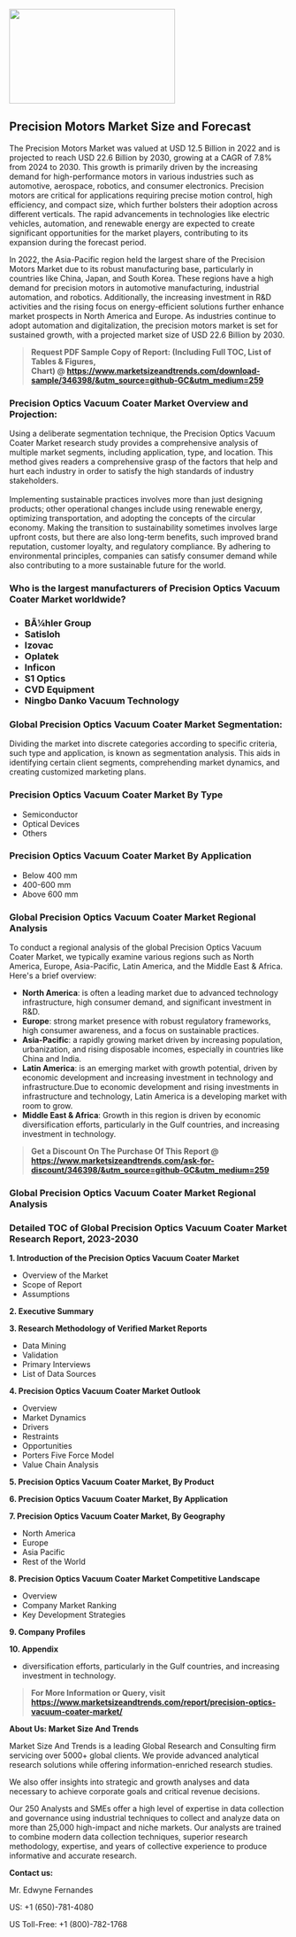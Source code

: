 <p><img class="alignnone size-medium wp-image-20088" src="https://ffe5etoiles.com/wp-content/uploads/2024/12/MST1-300x171.png" alt="" width="300" height="171" /></p><h2>Precision Motors Market Size and Forecast</h2><p>The Precision Motors Market was valued at USD 12.5 Billion in 2022 and is projected to reach USD 22.6 Billion by 2030, growing at a CAGR of 7.8% from 2024 to 2030. This growth is primarily driven by the increasing demand for high-performance motors in various industries such as automotive, aerospace, robotics, and consumer electronics. Precision motors are critical for applications requiring precise motion control, high efficiency, and compact size, which further bolsters their adoption across different verticals. The rapid advancements in technologies like electric vehicles, automation, and renewable energy are expected to create significant opportunities for the market players, contributing to its expansion during the forecast period.</p><p>In 2022, the Asia-Pacific region held the largest share of the Precision Motors Market due to its robust manufacturing base, particularly in countries like China, Japan, and South Korea. These regions have a high demand for precision motors in automotive manufacturing, industrial automation, and robotics. Additionally, the increasing investment in R&D activities and the rising focus on energy-efficient solutions further enhance market prospects in North America and Europe. As industries continue to adopt automation and digitalization, the precision motors market is set for sustained growth, with a projected market size of USD 22.6 Billion by 2030.</p></p><blockquote id="" class=""><strong>Request PDF Sample Copy of Report: (Including Full TOC, List of Tables &amp; Figures, Chart)&nbsp;@&nbsp;<strong><a href="https://www.marketsizeandtrends.com/download-sample/346398/&utm_source=github-GC&utm_medium=259" target="_blank">https://www.marketsizeandtrends.com/download-sample/346398/&utm_source=github-GC&utm_medium=259</a></strong></strong></blockquote><h3 id="" class="">Precision Optics Vacuum Coater Market&nbsp;Overview and Projection:</h3><p id="" class="">Using a deliberate segmentation technique, the Precision Optics Vacuum Coater Market research study provides a comprehensive analysis of multiple market segments, including application, type, and location. This method gives readers a comprehensive grasp of the factors that help and hurt each industry in order to satisfy the high standards of industry stakeholders. <br /> <br />Implementing sustainable practices involves more than just designing products; other operational changes include using renewable energy, optimizing transportation, and adopting the concepts of the circular economy. Making the transition to sustainability sometimes involves large upfront costs, but there are also long-term benefits, such improved brand reputation, customer loyalty, and regulatory compliance. By adhering to environmental principles, companies can satisfy consumer demand while also contributing to a more sustainable future for the world.</p><h3 id="" class="">Who is the largest manufacturers of&nbsp;Precision Optics Vacuum Coater Market worldwide?</h3><h3 class=""><p><ul><li>BÃ¼hler Group </li><li> Satisloh </li><li> Izovac </li><li> Oplatek </li><li> Inficon </li><li> S1 Optics </li><li> CVD Equipment </li><li> Ningbo Danko Vacuum Technology</li></ul></p></h3><h3 id="" class="">Global&nbsp;Precision Optics Vacuum Coater Market Segmentation:</h3><p id="" class="">Dividing the market into discrete categories according to specific criteria, such type and application, is known as segmentation analysis. This aids in identifying certain client segments, comprehending market dynamics, and creating customized marketing plans.</p><h3 id="" class="">Precision Optics Vacuum Coater Market&nbsp;By Type</h3><p><p><ul><li>Semiconductor</li><li> Optical Devices</li><li> Others</p></li></ul></p></p><h3 id="" class="">Precision Optics Vacuum Coater Market&nbsp;By Application</h3><p class=""><p><ul><li>Below 400 mm</li><li> 400-600 mm</li><li> Above 600 mm</li></ul></p></p><h3 id="" class="">Global Precision Optics Vacuum Coater Market Regional Analysis</h3><p id="" class="">To conduct a regional analysis of the global Precision Optics Vacuum Coater Market, we typically examine various regions such as North America, Europe, Asia-Pacific, Latin America, and the Middle East &amp; Africa. Here's a brief overview:</p><ul><li><strong>North America</strong>: is often a leading market due to advanced technology infrastructure, high consumer demand, and significant investment in R&amp;D.</li><li><strong>Europe</strong>: strong market presence with robust regulatory frameworks, high consumer awareness, and a focus on sustainable practices.</li><li><strong>Asia-Pacific</strong>: a rapidly growing market driven by increasing population, urbanization, and rising disposable incomes, especially in countries like China and India.</li><li><strong>Latin America</strong>: is an emerging market with growth potential, driven by economic development and increasing investment in technology and infrastructure.Due to economic development and rising investments in infrastructure and technology, Latin America is a developing market with room to grow.</li><li><strong>Middle East &amp; Africa</strong>: Growth in this region is driven by economic diversification efforts, particularly in the Gulf countries, and increasing investment in technology.</li></ul><blockquote id="" class=""><strong>Get a Discount On The Purchase Of This Report @ <strong><a href="https://www.marketsizeandtrends.com/ask-for-discount/346398/&utm_source=github-GC&utm_medium=259" target="_blank">https://www.marketsizeandtrends.com/ask-for-discount/346398/&utm_source=github-GC&utm_medium=259</a></strong></strong></blockquote><h3 id="" class="">Global Precision Optics Vacuum Coater Market Regional Analysis</h3><h3 id="" class="">Detailed TOC of Global Precision Optics Vacuum Coater Market Research Report, 2023-2030</h3><p id="" class=""><strong>1. Introduction of the Precision Optics Vacuum Coater Market</strong></p><ul><li>Overview of the Market</li><li>Scope of Report</li><li>Assumptions</li></ul><p id="" class=""><strong>2. Executive Summary</strong></p><p id="" class=""><strong>3. Research Methodology of Verified Market Reports</strong></p><ul><li>Data Mining</li><li>Validation</li><li>Primary Interviews</li><li>List of Data Sources</li></ul><p id="" class=""><strong>4. Precision Optics Vacuum Coater Market Outlook</strong></p><ul><li>Overview</li><li>Market Dynamics</li><li>Drivers</li><li>Restraints</li><li>Opportunities</li><li>Porters Five Force Model</li><li>Value Chain Analysis</li></ul><p id="" class=""><strong>5. Precision Optics Vacuum Coater Market, By Product</strong></p><p id="" class=""><strong>6. Precision Optics Vacuum Coater Market, By Application</strong></p><p id="" class=""><strong>7. Precision Optics Vacuum Coater Market, By Geography</strong></p><ul><li>North America</li><li>Europe</li><li>Asia Pacific</li><li>Rest of the World</li></ul><p id="" class=""><strong>8. Precision Optics Vacuum Coater Market Competitive Landscape</strong></p><ul><li>Overview</li><li>Company Market Ranking</li><li>Key Development Strategies</li></ul><p id="" class=""><strong>9. Company Profiles</strong></p><p id="" class=""><strong>10. Appendix</strong></p><ul><li>diversification efforts, particularly in the Gulf countries, and increasing investment in technology.</li></ul><blockquote id="" class=""><strong>For More Information or Query, visit <strong><strong><a href="https://www.marketsizeandtrends.com/report/precision-optics-vacuum-coater-market/" target="_blank">https://www.marketsizeandtrends.com/report/precision-optics-vacuum-coater-market/</a></strong></strong></strong></blockquote><p id="" class=""><strong>About Us: Market Size And Trends</strong></p><p id="" class="">Market Size And Trends is a leading Global Research and Consulting firm servicing over 5000+ global clients. We provide advanced analytical research solutions while offering information-enriched research studies.</p><p id="" class="">We also offer insights into strategic and growth analyses and data necessary to achieve corporate goals and critical revenue decisions.</p><p id="" class="">Our 250 Analysts and SMEs offer a high level of expertise in data collection and governance using industrial techniques to collect and analyze data on more than 25,000 high-impact and niche markets. Our analysts are trained to combine modern data collection techniques, superior research methodology, expertise, and years of collective experience to produce informative and accurate research.</p><p id="" class=""><strong>Contact us:</strong></p><p id="" class="">Mr. Edwyne Fernandes</p><p id="" class="">US: +1 (650)-781-4080</p><p id="" class="">US Toll-Free: +1 (800)-782-1768</p>

